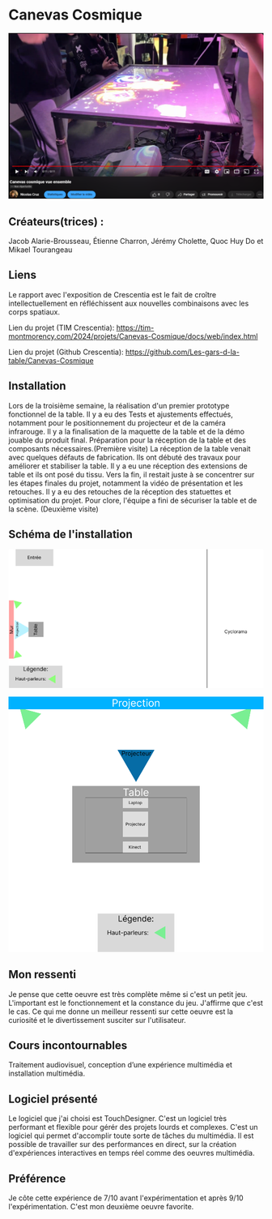 # Canevas Cosmique

[![Canevas cosmique vue ensemble](https://github.com/PerformX2/H24_V11_inspirations_CRUZ/blob/989522648849cacf4cf5d91b01900125f5e392f1/Crescentia/Crescentia_Canevas_Cosmique/Medias/Canevas_cosmique_vue_ensemble.png)](https://www.youtube.com/watch?v=UKHRZihT_z8&list=PLcwpEbanae5KS6LFHpLidNVjHQ6Q0F_Oa)

## Créateurs(trices) :
Jacob Alarie-Brousseau, Étienne Charron, Jérémy Cholette, Quoc Huy Do et Mikael Tourangeau 


## Liens
Le rapport avec l'exposition de Crescentia est le fait de croître intellectuellement en réfléchissent aux nouvelles combinaisons avec les corps spatiaux.

Lien du projet (TIM Crescentia):
https://tim-montmorency.com/2024/projets/Canevas-Cosmique/docs/web/index.html

Lien du projet (Github Crescentia):
https://github.com/Les-gars-d-la-table/Canevas-Cosmique


## Installation 
Lors de la troisième semaine, la réalisation d'un premier prototype fonctionnel de la table. Il y a eu des Tests et ajustements effectués, notamment pour le positionnement du projecteur et de la caméra infrarouge. Il y a la finalisation de la maquette de la table et de la démo jouable du produit final. Préparation pour la réception de la table et des composants nécessaires.(Première visite) La réception de la table venait avec quelques défauts de fabrication. Ils ont débuté des travaux pour améliorer et stabiliser la table. Il y a eu une réception des extensions de table et ils ont posé du tissu. Vers la fin, il restait juste à se concentrer sur les étapes finales du projet, notamment la vidéo de présentation et les retouches. Il y a eu des retouches de la réception des statuettes et optimisation du projet. Pour clore, l'équipe a fini de sécuriser la table et de la scène. (Deuxième visite)


## Schéma de l'installation

![Canevas_cosmique_plantation grand studio Final](Medias/Canevas_cosmique_plantationGrandStudioFinal.png)

![Canevas_cosmique_plantation Final.png](Medias/Canevas_cosmique_plantationFinal.png)

## Mon ressenti
Je pense que cette oeuvre est très complète même si c'est un petit jeu. L'important est le fonctionnement et la constance du jeu. J'affirme que c'est le cas. Ce qui me donne un meilleur ressenti sur cette oeuvre est la curiosité et le divertissement susciter sur l'utilisateur.


## Cours incontournables
Traitement audiovisuel, conception d’une expérience multimédia et installation multimédia.


## Logiciel présenté
Le logiciel que j'ai choisi est TouchDesigner. C'est un logiciel très performant et flexible pour gérér des projets lourds et complexes. C'est un logiciel qui permet d'accomplir toute sorte de tâches du multimédia. Il est possible de travailler sur des performances en direct, sur la création d'expériences interactives en temps réel comme des oeuvres multimédia. 


## Préférence
Je côte cette expérience de 7/10 avant l'expérimentation et après 9/10 l'expérimentation. C'est mon deuxième oeuvre favorite. 
